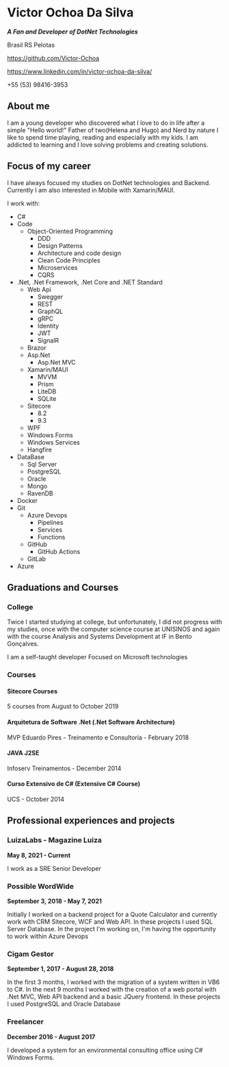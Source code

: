 # Victor Ochoa Da Silva

***A Fan and Developer of DotNet Technologies***

Brasil RS Pelotas

https://github.com/Victor-Ochoa

https://www.linkedin.com/in/victor-ochoa-da-silva/

+55 (53) 98416-3953

## About me

I am a young developer who discovered what I love to do in life after a simple "Hello world!" Father of two(Helena and Hugo) and Nerd by nature I like to spend time playing, reading and especially with my kids. I am addicted to learning and I love solving problems and creating solutions.

## Focus of my career

I have always focused my studies on DotNet technologies and Backend. Currently I am also interested in Mobile with Xamarin/MAUI.

I work with:
- C#
- Code
  - Object-Oriented Programming
    - DDD
    - Design Patterns
    - Architecture and code design
    - Clean Code Principles
    - Microservices
    - CQRS
- .Net, .Net Framework, .Net Core and .NET Standard
  - Web Api
    - Swegger
    - REST
    - GraphQL
    - gRPC
    - Identity
    - JWT
    - SignalR
  - Brazor
  - Asp.Net
    - Asp.Net MVC
  - Xamarin/MAUI
    - MVVM
    - Prism
    - LiteDB
    - SQLite
  - Sitecore
    - 8.2
    - 9.3
  - WPF
  - Windows Forms
  - Windows Services
  - Hangfire
- DataBase
  - Sql Server
  - PostgreSQL
  - Oracle
  - Mongo
  - RavenDB
- Docker
- Git
  - Azure Devops
    - Pipelines
    - Services
    - Functions
  - GitHub
    - GitHub Actions
  - GitLab
- Azure


## Graduations and Courses

### College
Twice I started studying at college, but unfortunately, I did not progress with my studies, once with the computer science course at UNISINOS and again with the course Analysis and Systems Development at IF in Bento Gonçalves. 

I am a self-taught developer Focused on Microsoft technologies

### Courses

#### Sitecore Courses

5 courses from August to October 2019

#### Arquitetura de Software .Net (.Net Software Architecture)

MVP Eduardo Pires - Treinamento e Consultoria - February 2018

#### JAVA J2SE

Infoserv Treinamentos - December 2014

#### Curso Extensivo de C# (Extensive C# Course)

UCS - October 2014

## Professional experiences and projects

### LuizaLabs - Magazine Luiza

**May 8, 2021 - Current**

I work as a SRE Senior Developer

### Possible WordWide

**September 3, 2018 - May 7, 2021**

Initially I worked on a backend project for a Quote Calculator and currently work with CRM Sitecore, WCF and Web API. In these  projects I used SQL Server Database. In the project I'm working on, I'm having the opportunity to work within Azure Devops

### Cigam Gestor

**September 1, 2017 - August 28, 2018**

In the first 3 months, I worked with the migration of a system written in VB6 to C#. In the next 9 months I worked with the creation of a web portal with .Net MVC, Web API backend and a basic JQuery frontend. In these projects I used PostgreSQL and Oracle Database

### Freelancer

**December 2016 - August 2017**

I developed a system for an environmental consulting office using C# Windows Forms.
